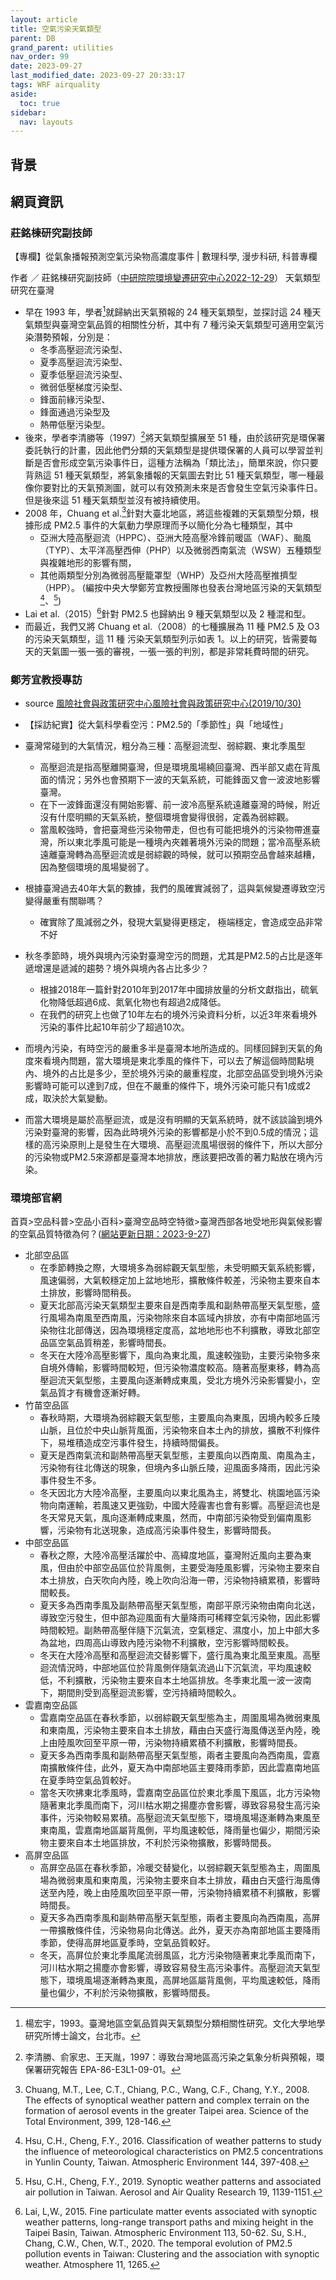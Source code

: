 ```yaml
---
layout: article
title: 空氣污染天氣類型
parent: DB
grand_parent: utilities
nav_order: 99
date: 2023-09-27
last_modified_date: 2023-09-27 20:33:17
tags: WRF airquality
aside:
  toc: true
sidebar:
  nav: layouts
---
```


## 背景

## 網頁資訊

### 莊銘棟研究副技師

【專欄】從氣象播報預測空氣污染物高濃度事件
 | 數理科學, 漫步科研, 科普專欄

作者 ／ 莊銘棟研究副技師（[中研院院環境變遷研究中心2022-12-29](https://newsletter.sinica.edu.tw/29669/)）
 天氣類型研究在臺灣

- 早在 1993 年，學者[^1]就歸納出天氣預報的 24 種天氣類型，並探討這 24 種天氣類型與臺灣空氣品質的相關性分析，其中有 7 種污染天氣類型可適用空氣污染潛勢預報，分別是：
  - 冬季高壓迴流污染型、
  - 夏季高壓迴流污染型、
  - 夏季低壓迴流污染型、
  - 微弱低壓梯度污染型、
  - 鋒面前緣污染型、
  - 鋒面通過污染型及
  - 熱帶低壓污染型。
- 後來，學者李清勝等（1997）[^2]將天氣類型擴展至 51 種，由於該研究是環保署委託執行的計畫，因此他們分類的天氣類型是提供環保署的人員可以學習並判斷是否會形成空氣污染事件日，這種方法稱為「類比法」，簡單來說，你只要背熟這 51 種天氣類型，將氣象播報的天氣圖去對比 51 種天氣類型，哪一種最像你要對比的天氣預測圖，就可以有效預測未來是否會發生空氣污染事件日。但是後來這 51 種天氣類型並沒有被持續使用。
- 2008 年，Chuang et al.[^3]針對大臺北地區，將這些複雜的天氣類型分類，根據形成 PM2.5 事件的大氣動力學原理而予以簡化分為七種類型，其中
  - 亞洲大陸高壓迴流（HPPC）、亞洲大陸高壓冷鋒前暖區（WAF）、颱風（TYP）、太平洋高壓西伸（PHP）以及微弱西南氣流（WSW）五種類型與複雜地形的影響有關，
  - 其他兩類型分別為微弱高壓籠罩型（WHP）及亞州大陸高壓推擠型（HPP）。
(編按中央大學鄭芳宜教授團隊也發表台灣地區污染的天氣類型[^4]、[^5])
- Lai et al.（2015）[^6]針對 PM2.5 也歸納出 9 種天氣類型以及 2 種混和型。
- 而最近，我們又將 Chuang et al.（2008）的七種擴展為 11 種 PM2.5 及 O3 的污染天氣類型，這 11 種 污染天氣類型列示如表 1。以上的研究，皆需要每天的天氣圖一張一張的審視，一張一張的判別，都是非常耗費時間的研究。

[^1]: 楊宏宇，1993。臺灣地區空氣品質與天氣類型分類相關性研究。文化大學地學研究所博士論文，台北市。
[^2]: 李清勝、俞家忠、王天胤，1997：導致台灣地區高污染之氣象分析與預報，環保署研究報告 EPA-86-E3L1-09-01。
[^3]: Chuang, M.T., Lee, C.T., Chiang, P.C., Wang, C.F., Chang, Y.Y., 2008. The effects of synoptical weather pattern and complex terrain on the formation of aerosol events in the greater Taipei area. Science of the Total Environment, 399, 128-146.
[^4]: Hsu, C.H., Cheng, F.Y., 2016. Classification of weather patterns to study the influence of meteorological characteristics on PM2.5 concentrations in Yunlin County, Taiwan. Atmospheric Environment 144, 397-408.
[^5]: Hsu, C.H., Cheng, F.Y., 2019. Synoptic weather patterns and associated air pollution in Taiwan. Aerosol and Air Quality Research 19, 1139-1151.
[^6]: Lai, L,W., 2015. Fine particulate matter events associated with synoptic weather patterns, long-range transport paths and mixing height in the Taipei Basin, Taiwan. Atmospheric Environment 113, 50-62.
Su, S.H., Chang, C.W., Chen, W.T., 2020. The temporal evolution of PM2.5 pollution events in Taiwan: Clustering and the association with synoptic weather. Atmosphere 11, 1265.

### 鄭芳宜教授專訪

- source [風險社會與政策研究中心風險社會與政策研究中心(2019/10/30)](https://rsprc.ntu.edu.tw/zh-tw/m01-3/air-pollution/1305-1081030-air-science.html)
- 【採訪紀實】從大氣科學看空污：PM2.5的「季節性」與「地域性」
- 臺灣常碰到的大氣情況，粗分為三種：高壓迴流型、弱綜觀、東北季風型
  - 高壓迴流是指高壓離開臺灣，但是環境風場繞回臺灣、西半部又處在背風面的情況；另外也會預期下一波的天氣系統，可能鋒面又會一波波地影響臺灣。
  - 在下一波鋒面還沒有開始影響、前一波冷高壓系統遠離臺灣的時候，附近沒有什麼明顯的天氣系統，整個環境會變得很弱，定義為弱綜觀。
  - 當風較強時，會把臺灣些污染物帶走，但也有可能把境外的污染物帶進臺灣，所以東北季風可能是一種境內夾雜著境外污染的問題；當冷高壓系統遠離臺灣轉為高壓迴流或是弱綜觀的時候，就可以預期空品會越來越糟，因為整個環境的風場變弱了。
- 根據臺灣過去40年大氣的數據，我們的風確實減弱了，這與氣候變遷導致空污變得嚴重有關聯嗎？
  - 確實除了風減弱之外，發現大氣變得更穩定， 極端穩定，會造成空品非常不好
- 秋冬季節時，境外與境內污染對臺灣空污的問題，尤其是PM2.5的占比是逐年遞增還是遞減的趨勢？境外與境內各占比多少？
  - 根據2018年一篇針對2010年到2017年中國排放量的分析文獻指出，硫氧化物降低超過6成、氮氧化物也有超過2成降低。
  - 在我們的研究上也做了10年左右的境外污染資料分析，以近3年來看境外污染的事件比起10年前少了超過10次。

- 而境內污染，有時空污的嚴重多半是臺灣本地所造成的。同樣回歸到天氣的角度來看境內問題，當大環境是東北季風的條件下，可以去了解這個時間點境內、境外的占比是多少，至於境外污染的嚴重程度，北部空品區受到境外污染影響時可能可以達到7成，但在不嚴重的條件下，境外污染可能只有1成或2成，取決於大氣變動。

- 而當大環境是屬於高壓迴流，或是沒有明顯的天氣系統時，就不該談論到境外污染對臺灣的影響，因為此時境外污染的影響都是小於不到0.5成的情況；這樣的高污染原則上是發生在大環境、高壓迴流風場很弱的條件下，所以大部分的污染物或PM2.5來源都是臺灣本地排放，應該要把改善的著力點放在境內污染。

### 環境部官網

首頁>空品科普>空品小百科>臺灣空品時空特徵>臺灣西部各地受地形與氣候影響的空氣品質特徵為何？([網站更新日期：2023-9-27](https://airtw.moenv.gov.tw/CHT/Encyclopedia/pedia08/pedia8_5.aspx))

- 北部空品區
  - 在季節轉換之際，大環境多為弱綜觀天氣型態，未受明顯天氣系統影響，風速偏弱，大氣較穩定加上盆地地形，擴散條件較差，污染物主要來自本土排放，影響時間稍長。
  - 夏天北部高污染天氣類型主要來自是西南季風和副熱帶高壓天氣型態，盛行風場為南風至西南風，污染物除來自本區域內排放，亦有中南部地區污染物往北部傳送，因為環境穩定度高，盆地地形也不利擴散，導致北部空品區空氣品質稍差，影響時間長。
  - 冬天在大陸冷高壓影響下，風向為東北風，風速較強勁，主要污染物多來自境外傳輸，影響時間較短，但污染物濃度較高。隨著高壓東移，轉為高壓迴流天氣型態，主要風向逐漸轉成東風，受北方境外污染影響變小，空氣品質才有機會逐漸好轉。
- 竹苗空品區
  - 春秋時期，大環境為弱綜觀天氣型態，主要風向為東風，因境內較多丘陵山脈，且位於中央山脈背風面，污染物來自本土內的排放，擴散不利條件下，易堆積造成空污事件發生，持續時間偏長。
  - 夏天是西南氣流和副熱帶高壓天氣型態，主要風向以西南風、南風為主，污染物有往北傳送的現象，但境內多山脈丘陵，迎風面多降雨，因此污染事件發生不多。
  - 冬天因北方大陸冷高壓，主要風向以東北風為主，將雙北、桃園地區污染物向南運輸，若風速又更強勁，中國大陸霾害也會有影響。高壓迴流也是冬天常見天氣，風向逐漸轉成東風，然而，中南部污染物受到偏南風影響，污染物有北送現象，造成高污染事件發生，影響時間長。
- 中部空品區
  - 春秋之際，大陸冷高壓活躍於中、高緯度地區，臺灣附近風向主要為東風，但由於中部空品區位於背風側，主要受海陸風影響，污染物主要來自本土排放，白天吹向內陸，晚上吹向沿海一帶，污染物持續累積，影響時間較長。
  - 夏天多為西南季風及副熱帶高壓天氣型態，南部平原污染物由南向北送，導致空污發生，但中部為迎風面有大量降雨可稀釋空氣污染物，因此影響時間較短。副熱帶高壓伴隨下沉氣流，空氣穩定、濕度小，加上中部大多為盆地，四周高山導致內陸污染物不利擴散，空污影響時間較長。
  - 冬天在大陸冷高壓和高壓迴流交替影響下，盛行風為東北風至東風。高壓迴流情況時，中部地區位於背風側伴隨氣流過山下沉氣流，平均風速較低，不利擴散，污染物主要來自本土地區排放。冬季東北風一波一波南下，期間則受到高壓迴流影響，空污持續時間較久。
- 雲嘉南空品區
  - 雲嘉南空品區在春秋季節，以弱綜觀天氣型態為主，周圍風場為微弱東風和東南風，污染物主要來自本土排放，藉由白天盛行海風傳送至內陸，晚上由陸風吹回至平原一帶，污染物持續累積不利擴散，影響時間長。
  - 夏天多為西南季風和副熱帶高壓天氣型態，兩者主要風向為西南風，雲嘉南擴散條件佳，此外，夏天為中南部地區主要降雨季節，因此雲嘉南地區在夏季時空氣品質較好。
  - 當冬天吹拂東北季風時，雲嘉南空品區位於東北季風下風區，北方污染物隨著東北季風而南下，河川枯水期之揚塵亦會影響，導致容易發生高污染事件，污染物較易累積。高壓迴流天氣型態下，環境風場逐漸轉為東風至東南風，雲嘉南地區屬背風側，平均風速較低，降雨量也偏少，期間污染物主要來自本土地區排放，不利於污染物擴散，影響時間長。
- 高屏空品區
  - 高屏空品區在春秋季節，冷暖交替變化，以弱綜觀天氣型態為主，周圍風場為微弱東風和東南風，污染物主要來自本土排放，藉由白天盛行海風傳送至內陸，晚上由陸風吹回至平原一帶，污染物持續累積不利擴散，影響時間長。
  - 夏天多為西南季風和副熱帶高壓天氣型態，兩者主要風向為西南風，高屏一帶擴散條件佳，污染物易向北傳送。此外，夏天亦為南部地區主要降雨季節，使得高屏地區夏季時，空氣品質較好。
  - 冬天，高屏位於東北季風尾流弱風區，北方污染物隨著東北季風而南下，河川枯水期之揚塵亦會影響，導致容易發生高污染事件。高壓迴流天氣型態下，環境風場逐漸轉為東風，高屏地區屬背風側，平均風速較低，降雨量也偏少，不利於污染物擴散，影響時間長。